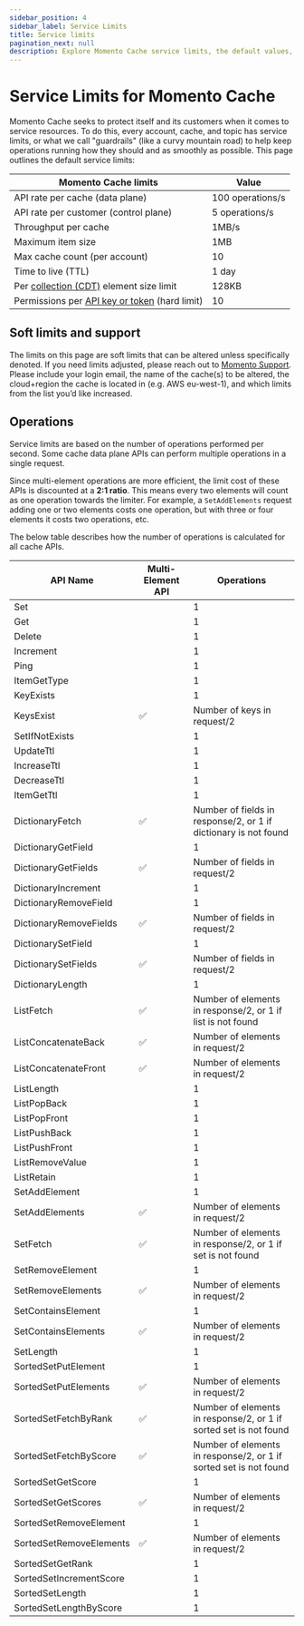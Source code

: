 ```yaml
---
sidebar_position: 4
sidebar_label: Service Limits
title: Service limits
pagination_next: null
description: Explore Momento Cache service limits, the default values, and how to get them changed if you need.
---
```


# Service Limits for Momento Cache

Momento Cache seeks to protect itself and its customers when it comes to service resources. To do this, every account, cache, and topic has service limits, or what we call "guardrails" (like a curvy mountain road) to help keep operations running how they should and as smoothly as possible. This page outlines the default service limits:

| Momento Cache limits                                                                                               | Value          |
|--------------------------------------------------------------------------------------------------------------------|----------------|
| API rate per cache (data plane)                                                                                    | 100 operations/s |
| API rate per customer (control plane)                                                                              | 5 operations/s   |
| Throughput per cache                                                                                               | 1MB/s          |
| Maximum item size                                                                                                  | 1MB            |
| Max cache count (per account)                                                                                      | 10             |
| Time to live (TTL)                                                                                                 | 1 day          |
| Per [collection (CDT)](https://docs.momentohq.com/develop/datatypes#collection-data-types-cdts) element size limit | 128KB          |
| Permissions per [API key or token](./../develop/api-reference/auth.md)  (hard limit)                               | 10             |

## Soft limits and support

The limits on this page are soft limits that can be altered unless specifically denoted. If you need limits adjusted, please reach out to [Momento Support](mailto:support@momentohq.com). Please include your login email, the name of the cache(s) to be altered, the cloud+region the cache is located in (e.g. AWS eu-west-1), and which limits from the list you’d like increased.

## Operations

Service limits are based on the number of operations performed per second. Some cache data plane APIs can perform multiple operations in a single request.

Since multi-element operations are more efficient, the limit cost of these APIs is discounted at a **2:1 ratio**. This means every two elements will count as one operation towards the limiter. For example, a `SetAddElements` request adding one or two elements costs one operation, but with three or four elements it costs two operations, etc.

The below table describes how the number of operations is calculated for all cache APIs.

| API Name                 | Multi-Element API | Operations                                                        |
| ------------------------ | ----              | ------------                                                      |
| Set                      |                   | 1                                                                 |
| Get                      |                   | 1                                                                 |
| Delete                   |                   | 1                                                                 |
| Increment                |                   | 1                                                                 |
| Ping                     |                   | 1                                                                 |
| ItemGetType              |                   | 1                                                                 |
| KeyExists                |                   | 1                                                                 |
| KeysExist                | ✅                | Number of keys in request/2                                       |
| SetIfNotExists           |                   | 1                                                                 |
| UpdateTtl                |                   | 1                                                                 |
| IncreaseTtl              |                   | 1                                                                 |
| DecreaseTtl              |                   | 1                                                                 |
| ItemGetTtl               |                   | 1                                                                 |
| DictionaryFetch          | ✅                | Number of fields in response/2, or 1 if dictionary is not found   |
| DictionaryGetField       |                   | 1                                                                 |
| DictionaryGetFields      | ✅                | Number of fields in request/2                                     |
| DictionaryIncrement      |                   | 1                                                                 |
| DictionaryRemoveField    |                   | 1                                                                 |
| DictionaryRemoveFields   | ✅                | Number of fields in request/2                                     |
| DictionarySetField       |                   | 1                                                                 |
| DictionarySetFields      | ✅                | Number of fields in request/2                                     |
| DictionaryLength         |                   | 1                                                                 |
| ListFetch                | ✅                | Number of elements in response/2, or 1 if list is not found       |
| ListConcatenateBack      | ✅                | Number of elements in request/2                                   |
| ListConcatenateFront     | ✅                | Number of elements in request/2                                   |
| ListLength               |                   | 1                                                                 |
| ListPopBack              |                   | 1                                                                 |
| ListPopFront             |                   | 1                                                                 |
| ListPushBack             |                   | 1                                                                 |
| ListPushFront            |                   | 1                                                                 |
| ListRemoveValue          |                   | 1                                                                 |
| ListRetain               |                   | 1                                                                 |
| SetAddElement            |                   | 1                                                                 |
| SetAddElements           | ✅                | Number of elements in request/2                                   |
| SetFetch                 | ✅                | Number of elements in response/2, or 1 if set is not found        |
| SetRemoveElement         |                   | 1                                                                 |
| SetRemoveElements        | ✅                | Number of elements in request/2                                   |
| SetContainsElement       |                   | 1                                                                 |
| SetContainsElements      | ✅                | Number of elements in request/2                                   |
| SetLength                |                   | 1                                                                 |
| SortedSetPutElement      |                   | 1                                                                 |
| SortedSetPutElements     | ✅                | Number of elements in request/2                                   |
| SortedSetFetchByRank     | ✅                | Number of elements in response/2, or 1 if sorted set is not found |
| SortedSetFetchByScore    | ✅                | Number of elements in response/2, or 1 if sorted set is not found |
| SortedSetGetScore        |                   | 1                                                                 |
| SortedSetGetScores       | ✅                | Number of elements in request/2                                   |
| SortedSetRemoveElement   |                   | 1                                                                 |
| SortedSetRemoveElements  | ✅                | Number of elements in request/2                                   |
| SortedSetGetRank         |                   | 1                                                                 |
| SortedSetIncrementScore  |                   | 1                                                                 |
| SortedSetLength          |                   | 1                                                                 |
| SortedSetLengthByScore   |                   | 1                                                                 |
